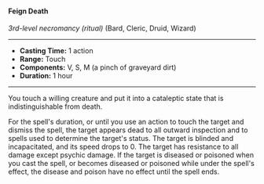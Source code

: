 #### Feign Death
*3rd-level necromancy (ritual)* (Bard, Cleric, Druid, Wizard)
___
- **Casting Time:** 1 action
- **Range:** Touch
- **Components:** V, S, M (a pinch of graveyard dirt)
- **Duration:** 1 hour
---
You touch a willing creature and put it into a cataleptic state that is indistinguishable from death.

For the spell's duration, or until you use an action to touch the target and dismiss the spell, the target appears dead to all outward inspection and to spells used to determine the target's status. The target is blinded and incapacitated, and its speed drops to 0. The target has resistance to all damage except psychic damage. If the target is diseased or poisoned when you cast the spell, or becomes diseased or poisoned while under the spell's effect, the disease and poison have no effect until the spell ends.